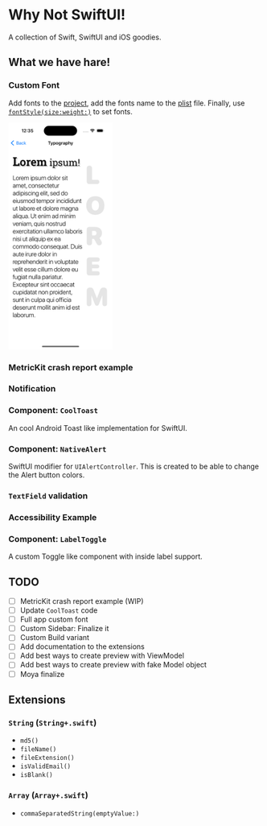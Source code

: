 # Why Not SwiftUI!

A collection of Swift, SwiftUI and iOS goodies.

## What we have hare!

### Custom Font

Add fonts to the [project](https://github.com/ImaginativeShohag/Why-Not-SwiftUI/tree/main/Why%20Not%20SwiftUI/Resources/Fonts), add the fonts name to the [plist](https://github.com/ImaginativeShohag/Why-Not-SwiftUI/blob/main/Why-Not-SwiftUI-Info.plist) file. Finally, use [`fontStyle(size:weight:)`](https://github.com/ImaginativeShohag/Why-Not-SwiftUI/blob/main/Why%20Not%20SwiftUI/Utils/Typography.swift) to set fonts.

<img src="images/typography.png" height=450>

### MetricKit crash report example

### Notification

### Component: `CoolToast`

 An cool Android Toast like implementation for SwiftUI.

### Component: `NativeAlert`

SwiftUI modifier for `UIAlertController`. This is created to be able to change the Alert button colors.

### `TextField` validation

### Accessibility Example

### Component: `LabelToggle`

A custom Toggle like component with inside label support.

## TODO

- [ ] MetricKit crash report example (WIP)
- [ ] Update `CoolToast` code
- [ ] Full app custom font
- [ ] Custom Sidebar: Finalize it
- [ ] Custom Build variant
- [ ] Add documentation to the extensions
- [ ] Add best ways to create preview with ViewModel
- [ ] Add best ways to create preview with fake Model object
- [ ] Moya finalize

## Extensions

### `String` (`String+.swift`)

- `md5()`
- `fileName()`
- `fileExtension()`
- `isValidEmail()`
- `isBlank()`

### `Array` (`Array+.swift`)

- `commaSeparatedString(emptyValue:)`
